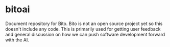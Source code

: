 # bitoai
Document repository for Bito. Bito is not an open source project yet so this doesn't include any code. This is primarily used for getting user feedback and general discussion on how we can push software development forward with the AI. 

